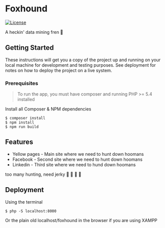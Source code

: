 # Foxhound

[![License](https://img.shields.io/circleci/project/amielantonio/foxhound.svg)]()


A heckin' data mining fren :dog:

## Getting Started
These instructions will get you a copy of the project up and running on your local machine for development and testing purposes. See deployment for notes on how to deploy the project on a live system.

### Prerequisites
> To run the app, you must have composer and running PHP >= 5.4 installed

Install all Composer & NPM dependencies
```
$ composer install
$ npm install
$ npm run build
```



## Features
- Yellow pages - Main site where we need to hunt down hoomans
- Facebook - Second site where we need to hunt down hoomans
- Linkedin - Third site where we need to hund down hoomans


too many hunting, need jerky :dog: :meat_on_bone: :meat_on_bone: :banana:


## Deployment

Using the terminal 
```
$ php -S localhost:8000
```

Or the plain old localhost/foxhound in the browser if you are using XAMPP
